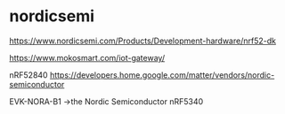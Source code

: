 # nordicsemi
https://www.nordicsemi.com/Products/Development-hardware/nrf52-dk


https://www.mokosmart.com/iot-gateway/


nRF52840
    https://developers.home.google.com/matter/vendors/nordic-semiconductor


EVK-NORA-B1 ->the Nordic Semiconductor nRF5340 

